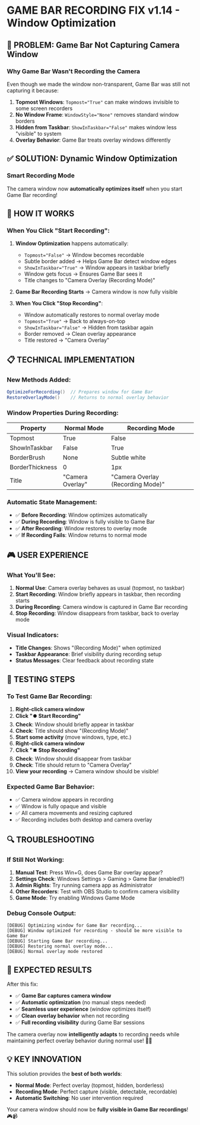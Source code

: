 # GAME BAR RECORDING FIX v1.14 - Window Optimization

## 🎯 **PROBLEM**: Game Bar Not Capturing Camera Window

### Why Game Bar Wasn't Recording the Camera
Even though we made the window non-transparent, Game Bar was still not capturing it because:
1. **Topmost Windows**: `Topmost="True"` can make windows invisible to some screen recorders
2. **No Window Frame**: `WindowStyle="None"` removes standard window borders
3. **Hidden from Taskbar**: `ShowInTaskbar="False"` makes window less "visible" to system
4. **Overlay Behavior**: Game Bar treats overlay windows differently

## ✅ **SOLUTION**: Dynamic Window Optimization

### Smart Recording Mode
The camera window now **automatically optimizes itself** when you start Game Bar recording!

## 🔧 **HOW IT WORKS**

### When You Click "Start Recording":
1. **Window Optimization** happens automatically:
   - `Topmost="False"` → Window becomes recordable
   - Subtle border added → Helps Game Bar detect window edges
   - `ShowInTaskbar="True"` → Window appears in taskbar briefly
   - Window gets focus → Ensures Game Bar sees it
   - Title changes to "Camera Overlay (Recording Mode)"

2. **Game Bar Recording Starts** → Camera window is now fully visible

3. **When You Click "Stop Recording"**:
   - Window automatically restores to normal overlay mode
   - `Topmost="True"` → Back to always-on-top
   - `ShowInTaskbar="False"` → Hidden from taskbar again
   - Border removed → Clean overlay appearance
   - Title restored → "Camera Overlay"

## 📋 **TECHNICAL IMPLEMENTATION**

### New Methods Added:
```csharp
OptimizeForRecording()  // Prepares window for Game Bar
RestoreOverlayMode()    // Returns to normal overlay behavior
```

### Window Properties During Recording:
| Property | Normal Mode | Recording Mode |
|----------|-------------|----------------|
| Topmost | True | False |
| ShowInTaskbar | False | True |
| BorderBrush | None | Subtle white |
| BorderThickness | 0 | 1px |
| Title | "Camera Overlay" | "Camera Overlay (Recording Mode)" |

### Automatic State Management:
- ✅ **Before Recording**: Window optimizes automatically
- ✅ **During Recording**: Window is fully visible to Game Bar
- ✅ **After Recording**: Window restores to overlay mode
- ✅ **If Recording Fails**: Window returns to normal mode

## 🎮 **USER EXPERIENCE**

### What You'll See:
1. **Normal Use**: Camera overlay behaves as usual (topmost, no taskbar)
2. **Start Recording**: Window briefly appears in taskbar, then recording starts
3. **During Recording**: Camera window is captured in Game Bar recording
4. **Stop Recording**: Window disappears from taskbar, back to overlay mode

### Visual Indicators:
- **Title Changes**: Shows "(Recording Mode)" when optimized
- **Taskbar Appearance**: Brief visibility during recording setup
- **Status Messages**: Clear feedback about recording state

## 🚀 **TESTING STEPS**

### To Test Game Bar Recording:
1. **Right-click camera window**
2. **Click "⏺️ Start Recording"**
3. **Check**: Window should briefly appear in taskbar
4. **Check**: Title should show "(Recording Mode)"
5. **Start some activity** (move windows, type, etc.)
6. **Right-click camera window**
7. **Click "⏹️ Stop Recording"**
8. **Check**: Window should disappear from taskbar
9. **Check**: Title should return to "Camera Overlay"
10. **View your recording** → Camera window should be visible!

### Expected Game Bar Behavior:
- ✅ Camera window appears in recording
- ✅ Window is fully opaque and visible
- ✅ All camera movements and resizing captured
- ✅ Recording includes both desktop and camera overlay

## 🔍 **TROUBLESHOOTING**

### If Still Not Working:
1. **Manual Test**: Press Win+G, does Game Bar overlay appear?
2. **Settings Check**: Windows Settings > Gaming > Game Bar (enabled?)
3. **Admin Rights**: Try running camera app as Administrator
4. **Other Recorders**: Test with OBS Studio to confirm camera visibility
5. **Game Mode**: Try enabling Windows Game Mode

### Debug Console Output:
```
[DEBUG] Optimizing window for Game Bar recording...
[DEBUG] Window optimized for recording - should be more visible to Game Bar
[DEBUG] Starting Game Bar recording...
[DEBUG] Restoring normal overlay mode...
[DEBUG] Normal overlay mode restored
```

## 🎉 **EXPECTED RESULTS**

After this fix:
- ✅ **Game Bar captures camera window**
- ✅ **Automatic optimization** (no manual steps needed)
- ✅ **Seamless user experience** (window optimizes itself)
- ✅ **Clean overlay behavior** when not recording
- ✅ **Full recording visibility** during Game Bar sessions

The camera overlay now **intelligently adapts** to recording needs while maintaining perfect overlay behavior during normal use! 🎥✨

## 💡 **KEY INNOVATION**

This solution provides the **best of both worlds**:
- **Normal Mode**: Perfect overlay (topmost, hidden, borderless)
- **Recording Mode**: Perfect capture (visible, detectable, recordable)
- **Automatic Switching**: No user intervention required

Your camera window should now be **fully visible in Game Bar recordings**! 🎮📹
